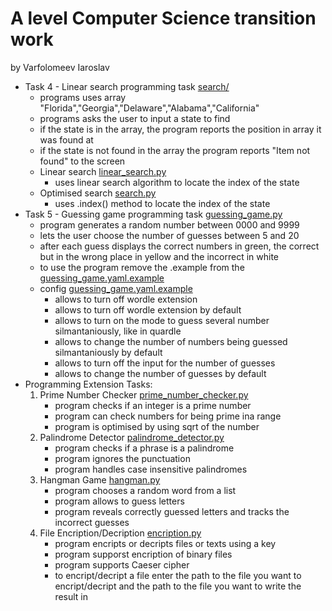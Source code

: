 # A level Computer Science transition work

by Varfolomeev Iaroslav

- Task 4 - Linear search programming task [search/](https://github.com/ivarfol/cs_transition_rushcliffe/tree/main/search)
	- programs uses array "Florida","Georgia","Delaware","Alabama","California"
	- programs asks the user to input a state to find
	- if the state is in the array, the program reports the position in array it was found at
	- if the state is not found in the array the program reports "Item not found" to the screen
	- Linear search [linear_search.py](https://github.com/ivarfol/cs_transition_rushcliffe/blob/main/search/linear_search.py)
		- uses linear search algorithm to locate the index of the state
	- Optimised search [search.py](https://github.com/ivarfol/cs_transition_rushcliffe/blob/main/search/search.py)
		- uses .index() method to locate the index of the state
- Task 5 - Guessing game programming task [guessing_game.py](https://github.com/ivarfol/cs_transition_rushcliffe/tree/main/guessing_game)
	- program generates a random number between 0000 and 9999
	- lets the user choose the number of guesses between 5 and 20
	- after each guess displays the correct numbers in green, the correct but in the wrong place in yellow and the incorrect in white
	- to use the program remove the .example from the [guessing_game.yaml.example](https://github.com/ivarfol/cs_transition_rushcliffe/blob/main/guessing_game/guessing_game.yaml.example)
	- config [guessing_game.yaml.example](https://github.com/ivarfol/cs_transition_rushcliffe/blob/main/guessing_game/guessing_game.yaml.example)
		- allows to turn off wordle extension
		- allows to turn off wordle extension by default
		- allows to turn on the mode to guess several number silmantaniously, like in quardle
		- allows to change the number of numbers being guessed silmantaniously by default
		- allows to turn off the input for the number of guesses
		- allows to change the number of guesses by default
- Programming Extension Tasks:
	1. Prime Number Checker [prime_number_checker.py](https://github.com/ivarfol/cs_transition_rushcliffe/blob/main/prime_number_checker.py)
		- program checks if an integer is a prime number
		- program can check numbers for being prime ina range
		- program is optimised by using sqrt of the number
	2. Palindrome Detector [palindrome_detector.py](https://github.com/ivarfol/cs_transition_rushcliffe/blob/main/palindrome_detector.py)
		- program checks if a phrase is a palindrome
		- program ignores the punctuation
		- program handles case insensitive palindromes
	3. Hangman Game [hangman.py](https://github.com/ivarfol/cs_transition_rushcliffe/blob/main/hangman.py)
		- program chooses a random word from a list
		- program allows to guess letters
		- program reveals correctly guessed letters and tracks the incorrect guesses
	4. File Encription/Decription [encription.py](https://github.com/ivarfol/cs_transition_rushcliffe/blob/main/encription.py)
		- program encripts or decripts files or texts using a key
		- program supporst encription of binary files
		- program supports Caeser cipher
		- to encript/decript a file enter the path to the file you want to encript/decript and the path to the file you want to write the result in
